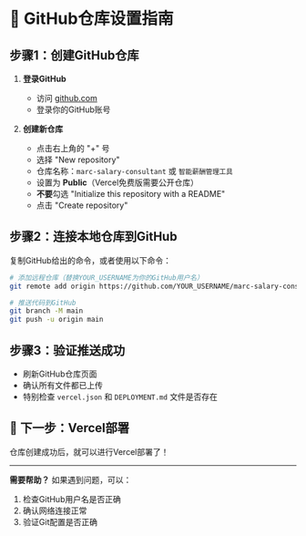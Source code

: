 # 🚀 GitHub仓库设置指南

## 步骤1：创建GitHub仓库

1. **登录GitHub**
   - 访问 [github.com](https://github.com)
   - 登录你的GitHub账号

2. **创建新仓库**
   - 点击右上角的 "+" 号
   - 选择 "New repository"
   - 仓库名称：`marc-salary-consultant` 或 `智能薪酬管理工具`
   - 设置为 **Public**（Vercel免费版需要公开仓库）
   - **不要**勾选 "Initialize this repository with a README"
   - 点击 "Create repository"

## 步骤2：连接本地仓库到GitHub

复制GitHub给出的命令，或者使用以下命令：

```bash
# 添加远程仓库（替换YOUR_USERNAME为你的GitHub用户名）
git remote add origin https://github.com/YOUR_USERNAME/marc-salary-consultant.git

# 推送代码到GitHub
git branch -M main
git push -u origin main
```

## 步骤3：验证推送成功

- 刷新GitHub仓库页面
- 确认所有文件都已上传
- 特别检查 `vercel.json` 和 `DEPLOYMENT.md` 文件是否存在

## 🎯 下一步：Vercel部署

仓库创建成功后，就可以进行Vercel部署了！

---

**需要帮助？**
如果遇到问题，可以：
1. 检查GitHub用户名是否正确
2. 确认网络连接正常
3. 验证Git配置是否正确
